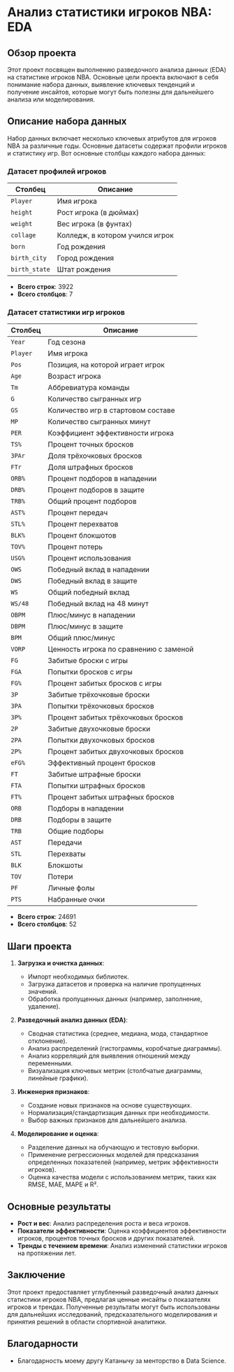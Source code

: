# Анализ статистики игроков NBA: EDA

## Обзор проекта

Этот проект посвящен выполнению разведочного анализа данных (EDA) на статистике игроков NBA. Основные цели проекта включают в себя понимание набора данных, выявление ключевых тенденций и получение инсайтов, которые могут быть полезны для дальнейшего анализа или моделирования.

## Описание набора данных

Набор данных включает несколько ключевых атрибутов для игроков NBA за различные годы. Основные датасеты содержат профили игроков и статистику игр. Вот основные столбцы каждого набора данных:

### Датасет профилей игроков
| Столбец       | Описание                              |
|---------------|---------------------------------------|
| `Player`      | Имя игрока                            |
| `height`      | Рост игрока (в дюймах)                |
| `weight`      | Вес игрока (в фунтах)                 |
| `collage`     | Колледж, в котором учился игрок       |
| `born`        | Год рождения                          |
| `birth_city`  | Город рождения                        |
| `birth_state` | Штат рождения                         |

- **Всего строк**: 3922
- **Всего столбцов**: 7

### Датасет статистики игр игроков
| Столбец   | Описание                                |
|-----------|-----------------------------------------|
| `Year`    | Год сезона                              |
| `Player`  | Имя игрока                              |
| `Pos`     | Позиция, на которой играет игрок        |
| `Age`     | Возраст игрока                          |
| `Tm`      | Аббревиатура команды                    |
| `G`       | Количество сыгранных игр                |
| `GS`      | Количество игр в стартовом составе      |
| `MP`      | Количество сыгранных минут              |
| `PER`     | Коэффициент эффективности игрока        |
| `TS%`     | Процент точных бросков                  |
| `3PAr`    | Доля трёхочковых бросков                |
| `FTr`     | Доля штрафных бросков                   |
| `ORB%`    | Процент подборов в нападении            |
| `DRB%`    | Процент подборов в защите               |
| `TRB%`    | Общий процент подборов                  |
| `AST%`    | Процент передач                         |
| `STL%`    | Процент перехватов                      |
| `BLK%`    | Процент блокшотов                       |
| `TOV%`    | Процент потерь                          |
| `USG%`    | Процент использования                   |
| `OWS`     | Победный вклад в нападении              |
| `DWS`     | Победный вклад в защите                 |
| `WS`      | Общий победный вклад                    |
| `WS/48`   | Победный вклад на 48 минут              |
| `OBPM`    | Плюс/минус в нападении                  |
| `DBPM`    | Плюс/минус в защите                     |
| `BPM`     | Общий плюс/минус                        |
| `VORP`    | Ценность игрока по сравнению с заменой  |
| `FG`      | Забитые броски с игры                   |
| `FGA`     | Попытки бросков с игры                  |
| `FG%`     | Процент забитых бросков с игры          |
| `3P`      | Забитые трёхочковые броски              |
| `3PA`     | Попытки трёхочковых бросков             |
| `3P%`     | Процент забитых трёхочковых бросков     |
| `2P`      | Забитые двухочковые броски              |
| `2PA`     | Попытки двухочковых бросков             |
| `2P%`     | Процент забитых двухочковых бросков     |
| `eFG%`    | Эффективный процент бросков             |
| `FT`      | Забитые штрафные броски                 |
| `FTA`     | Попытки штрафных бросков                |
| `FT%`     | Процент забитых штрафных бросков        |
| `ORB`     | Подборы в нападении                     |
| `DRB`     | Подборы в защите                        |
| `TRB`     | Общие подборы                           |
| `AST`     | Передачи                                |
| `STL`     | Перехваты                               |
| `BLK`     | Блокшоты                                |
| `TOV`     | Потери                                  |
| `PF`      | Личные фолы                             |
| `PTS`     | Набранные очки                          |

- **Всего строк**: 24691
- **Всего столбцов**: 52

## Шаги проекта

1. **Загрузка и очистка данных**:
    - Импорт необходимых библиотек.
    - Загрузка датасетов и проверка на наличие пропущенных значений.
    - Обработка пропущенных данных (например, заполнение, удаление).

2. **Разведочный анализ данных (EDA)**:
    - Сводная статистика (среднее, медиана, мода, стандартное отклонение).
    - Анализ распределений (гистограммы, коробчатые диаграммы).
    - Анализ корреляций для выявления отношений между переменными.
    - Визуализация ключевых метрик (столбчатые диаграммы, линейные графики).

3. **Инженерия признаков**:
    - Создание новых признаков на основе существующих.
    - Нормализация/стандартизация данных при необходимости.
    - Выбор важных признаков для дальнейшего анализа.

4. **Моделирование и оценка**:
    - Разделение данных на обучающую и тестовую выборки.
    - Применение регрессионных моделей для предсказания определенных показателей (например, метрик эффективности игроков).
    - Оценка качества модели с использованием метрик, таких как RMSE, MAE, MAPE и R².

## Основные результаты

- **Рост и вес**: Анализ распределения роста и веса игроков.
- **Показатели эффективности**: Оценка коэффициентов эффективности игроков, процентов точных бросков и других показателей.
- **Тренды с течением времени**: Анализ изменений статистики игроков на протяжении лет.

## Заключение

Этот проект предоставляет углубленный разведочный анализ данных статистики игроков NBA, предлагая ценные инсайты о показателях игроков и трендах. Полученные результаты могут быть использованы для дальнейших исследований, предсказательного моделирования и принятия решений в области спортивной аналитики.

## Благодарности

- Благодарность моему другу Катанычу за менторство в Data Science.
